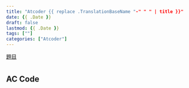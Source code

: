 ```yaml
---
title: "Atcoder {{ replace .TranslationBaseName "-" " " | title }}"
date: {{ .Date }}
draft: false
lastmod: {{ .Date }}
tags: [""]
categories: ["Atcoder"]
---
```


[題目]()

<!--more-->

# []()

## AC Code

```c++

```